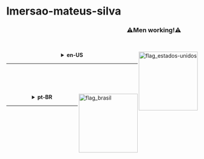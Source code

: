 # Imersao-mateus-silva

<h3>                              ⚠Men working!⚠</h3>

<br />

<p>
  <img align="right" height="155em" alt="flag_estados-unidos" 
    src="https://user-images.githubusercontent.com/101602651/175787763-a4c7c47c-5b88-4dba-95c1-acd669f8490b.png">
  <details> 
    <summary align="center"><b>en-US</b></summary>
    </br>
    <img align="left" height="100em" alt="Jim Carrey"
      src="https://user-images.githubusercontent.com/101602651/203405592-5045955d-4107-4e6d-ba53-734873fdeb45.gif">
    <div align="left">
      <br/>
      <b>      Release date: 11/28/2022</b>
      </br>
      <br/>
      <i>      This is a Full Stack Project and still under construction!</i>
    </div>
  </details>
<p/>
   
<hr/>
<br/>
<br/>
<br/>

<p>
  <img align="right" height="155em" alt="flag_brasil" 
    src="https://user-images.githubusercontent.com/101602651/175787800-ac6e93b9-8679-4f4a-8848-5ff748577818.png">
  <details>
    <summary align="center"><b>pt-BR</b></summary>
    </br>
    <img align="left" height="100em" alt="Jim Carrey"
      src="https://user-images.githubusercontent.com/101602651/203405592-5045955d-4107-4e6d-ba53-734873fdeb45.gif">
    <div align="left">
      <br/>
      <b>      Data de lançamento: 28/11/2022</b>
      <br/>
      <br/>
      <i>      Este é um Projeto Full Stack e continua em construção!</i>
    </div>
  </details> 
</p>

<hr/>
